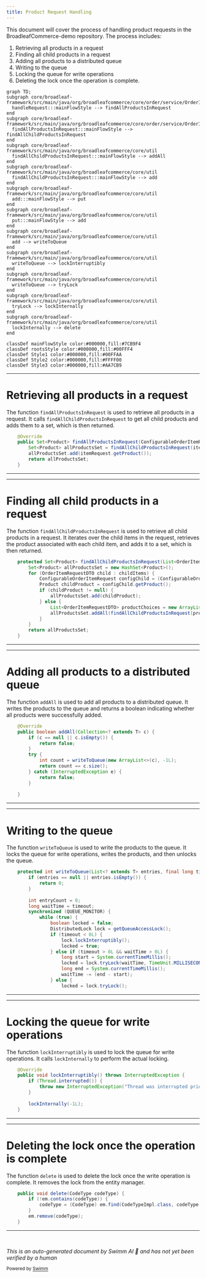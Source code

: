 ```yaml
---
title: Product Request Handling
---
```

This document will cover the process of handling product requests in the BroadleafCommerce-demo repository. The process includes:

1. Retrieving all products in a request
2. Finding all child products in a request
3. Adding all products to a distributed queue
4. Writing to the queue
5. Locking the queue for write operations
6. Deleting the lock once the operation is complete.

```mermaid
graph TD;
subgraph core/broadleaf-framework/src/main/java/org/broadleafcommerce/core/order/service/OrderItemServiceImpl.java
  handleRequest:::mainFlowStyle --> findAllProductsInRequest
end
subgraph core/broadleaf-framework/src/main/java/org/broadleafcommerce/core/order/service/OrderItemServiceImpl.java
  findAllProductsInRequest:::mainFlowStyle --> findAllChildProductsInRequest
end
subgraph core/broadleaf-framework/src/main/java/org/broadleafcommerce/core/util
  findAllChildProductsInRequest:::mainFlowStyle --> addAll
end
subgraph core/broadleaf-framework/src/main/java/org/broadleafcommerce/core/util
  findAllChildProductsInRequest:::mainFlowStyle --> add
end
subgraph core/broadleaf-framework/src/main/java/org/broadleafcommerce/core/util
  add:::mainFlowStyle --> put
end
subgraph core/broadleaf-framework/src/main/java/org/broadleafcommerce/core/util
  put:::mainFlowStyle --> add
end
subgraph core/broadleaf-framework/src/main/java/org/broadleafcommerce/core/util
  add --> writeToQueue
end
subgraph core/broadleaf-framework/src/main/java/org/broadleafcommerce/core/util
  writeToQueue --> lockInterruptibly
end
subgraph core/broadleaf-framework/src/main/java/org/broadleafcommerce/core/util
  writeToQueue --> tryLock
end
subgraph core/broadleaf-framework/src/main/java/org/broadleafcommerce/core/util
  tryLock --> lockInternally
end
subgraph core/broadleaf-framework/src/main/java/org/broadleafcommerce/core/util
  lockInternally --> delete
end

classDef mainFlowStyle color:#000000,fill:#7CB9F4
classDef rootsStyle color:#000000,fill:#00FFF4
classDef Style1 color:#000000,fill:#00FFAA
classDef Style2 color:#000000,fill:#FFFF00
classDef Style3 color:#000000,fill:#AA7CB9
```

<SwmSnippet path="/core/broadleaf-framework/src/main/java/org/broadleafcommerce/core/order/service/OrderItemServiceImpl.java" line="592">

---

# Retrieving all products in a request

The function `findAllProductsInRequest` is used to retrieve all products in a request. It calls `findAllChildProductsInRequest` to get all child products and adds them to a set, which is then returned.

```java
    @Override
    public Set<Product> findAllProductsInRequest(ConfigurableOrderItemRequest itemRequest) {
        Set<Product> allProductsSet = findAllChildProductsInRequest(itemRequest.getChildOrderItems());
        allProductsSet.add(itemRequest.getProduct());
        return allProductsSet;
    }
```

---

</SwmSnippet>

<SwmSnippet path="/core/broadleaf-framework/src/main/java/org/broadleafcommerce/core/order/service/OrderItemServiceImpl.java" line="599">

---

# Finding all child products in a request

The function `findAllChildProductsInRequest` is used to retrieve all child products in a request. It iterates over the child items in the request, retrieves the product associated with each child item, and adds it to a set, which is then returned.

```java
    protected Set<Product> findAllChildProductsInRequest(List<OrderItemRequestDTO> childItems) {
        Set<Product> allProductsSet = new HashSet<Product>();
        for (OrderItemRequestDTO child : childItems) {
            ConfigurableOrderItemRequest configChild = (ConfigurableOrderItemRequest) child;
            Product childProduct = configChild.getProduct();
            if (childProduct != null) {
                allProductsSet.add(childProduct);
            } else {
                List<OrderItemRequestDTO> productChoices = new ArrayList<OrderItemRequestDTO>(configChild.getProductChoices());
                allProductsSet.addAll(findAllChildProductsInRequest(productChoices));
            }
        }
        return allProductsSet;
    }
```

---

</SwmSnippet>

<SwmSnippet path="/core/broadleaf-framework/src/main/java/org/broadleafcommerce/core/util/queue/ZookeeperDistributedQueue.java" line="307">

---

# Adding all products to a distributed queue

The function `addAll` is used to add all products to a distributed queue. It writes the products to the queue and returns a boolean indicating whether all products were successfully added.

```java
    @Override
    public boolean addAll(Collection<? extends T> c) {
        if (c == null || c.isEmpty()) {
            return false;
        }
        try {
            int count = writeToQueue(new ArrayList<>(c), -1L);
            return count == c.size();
        } catch (InterruptedException e) {
            return false;
        }
        
    }
```

---

</SwmSnippet>

<SwmSnippet path="/core/broadleaf-framework/src/main/java/org/broadleafcommerce/core/util/queue/ZookeeperDistributedQueue.java" line="503">

---

# Writing to the queue

The function `writeToQueue` is used to write the products to the queue. It locks the queue for write operations, writes the products, and then unlocks the queue.

```java
    protected int writeToQueue(List<? extends T> entries, final long timeout) throws InterruptedException {
        if (entries == null || entries.isEmpty()) {
            return 0;
        }
        
        int entryCount = 0;
        long waitTime = timeout;
        synchronized (QUEUE_MONITOR) {
            while (true) {
                boolean locked = false;
                DistributedLock lock = getQueueAccessLock();
                if (timeout < 0L) {
                    lock.lockInterruptibly();
                    locked = true;
                } else if (timeout > 0L && waitTime > 0L) {
                    long start = System.currentTimeMillis();
                    locked = lock.tryLock(waitTime, TimeUnit.MILLISECONDS);
                    long end = System.currentTimeMillis();
                    waitTime -= (end - start);
                } else {
                    locked = lock.tryLock();
```

---

</SwmSnippet>

<SwmSnippet path="/core/broadleaf-framework/src/main/java/org/broadleafcommerce/core/util/lock/ReentrantDistributedZookeeperLock.java" line="335">

---

# Locking the queue for write operations

The function `lockInterruptibly` is used to lock the queue for write operations. It calls `lockInternally` to perform the actual locking.

```java
    @Override
    public void lockInterruptibly() throws InterruptedException {
        if (Thread.interrupted()) {
            throw new InterruptedException("Thread was interrupted prior to trying to acquire the lock.");
        }
        
        lockInternally(-1L);
    }
```

---

</SwmSnippet>

<SwmSnippet path="/core/broadleaf-framework/src/main/java/org/broadleafcommerce/core/util/dao/CodeTypeDaoImpl.java" line="51">

---

# Deleting the lock once the operation is complete

The function `delete` is used to delete the lock once the write operation is complete. It removes the lock from the entity manager.

```java
    public void delete(CodeType codeType) {
        if (!em.contains(codeType)) {
            codeType = (CodeType) em.find(CodeTypeImpl.class, codeType.getId());
        }
        em.remove(codeType);
    }
```

---

</SwmSnippet>

&nbsp;

*This is an auto-generated document by Swimm AI 🌊 and has not yet been verified by a human*

<SwmMeta version="3.0.0" repo-id="Z2l0aHViJTNBJTNBQnJvYWRsZWFmQ29tbWVyY2UtZGVtbyUzQSUzQWdpbGFkbmF2b3Q=" repo-name="BroadleafCommerce-demo" doc-type="flows"><sup>Powered by [Swimm](/)</sup></SwmMeta>
